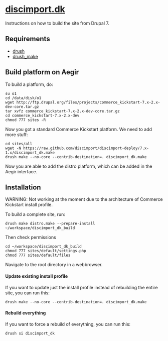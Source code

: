 [discimport.dk](http://discimport.dk)
==

Instructions on how to build the site from Drupal 7.

Requirements
------------

* [drush](http://drupal.org/project/drush) 
* [drush_make](http://drupal.org/project/drush_make)

Build platform on Aegir
-----------------------

To build a platform, do:

    su o1
    cd /data/disk/o1
    wget http://ftp.drupal.org/files/projects/commerce_kickstart-7.x-2.x-dev-core.tar.gz
    tar xvfz commerce_kickstart-7.x-2.x-dev-core.tar.gz
    cd commerce_kickstart-7.x-2.x-dev
    chmod 777 sites -R
    
Now you got a standard Commerce Kickstart platform. We need to add more stuff:
    
    cd sites/all
    wget -N https://raw.github.com/discimport/discimport-deploy/7.x-1.x/discimport_dk.make
    drush make --no-core --contrib-destination=. discimport_dk.make
    
Now you are able to add the distro platform, which can be added in the Aegir interface.

Installation
------------

WARNING: Not working at the moment due to the architecture of Commerce Kickstart install profile.

To build a complete site, run:

    drush make distro.make --prepare-install ~/workspace/discimport_dk_build

Then check permissions
    
    cd ~/workspace/discimport_dk_build
    chmod 777 sites/default/settings.php
    chmod 777 sites/default/files

Navigate to the root directory in a webbrowser.

#### Update existing install profile ####

If you want to update just the install profile instead of rebuilding the
entire site, you can run this:

    drush make --no-core --contrib-destination=. discimport_dk.make

#### Rebuild everything ####

If you want to force a rebuild of everything, you can run this:

    drush si discimport_dk

